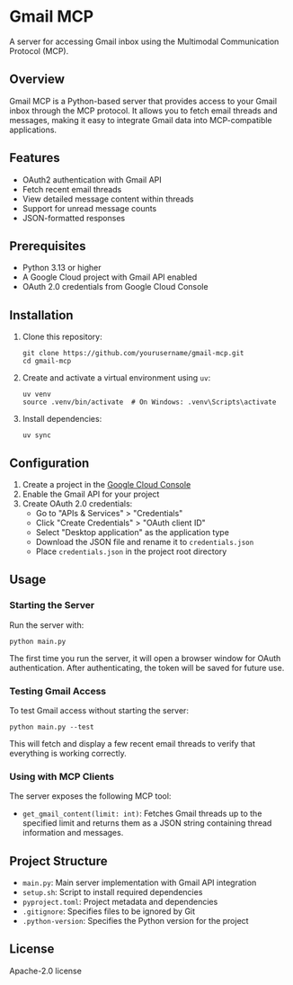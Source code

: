 # Gmail MCP

A server for accessing Gmail inbox using the Multimodal Communication Protocol (MCP).

## Overview

Gmail MCP is a Python-based server that provides access to your Gmail inbox through the MCP protocol. It allows you to fetch email threads and messages, making it easy to integrate Gmail data into MCP-compatible applications.

## Features

- OAuth2 authentication with Gmail API
- Fetch recent email threads
- View detailed message content within threads
- Support for unread message counts
- JSON-formatted responses

## Prerequisites

- Python 3.13 or higher
- A Google Cloud project with Gmail API enabled
- OAuth 2.0 credentials from Google Cloud Console

## Installation

1. Clone this repository:
   ```
   git clone https://github.com/yourusername/gmail-mcp.git
   cd gmail-mcp
   ```

2. Create and activate a virtual environment using `uv`:
   ```
   uv venv
   source .venv/bin/activate  # On Windows: .venv\Scripts\activate
   ```

3. Install dependencies:
   ```
   uv sync
   ```

## Configuration

1. Create a project in the [Google Cloud Console](https://console.cloud.google.com/)
2. Enable the Gmail API for your project
3. Create OAuth 2.0 credentials:
   - Go to "APIs & Services" > "Credentials"
   - Click "Create Credentials" > "OAuth client ID"
   - Select "Desktop application" as the application type
   - Download the JSON file and rename it to `credentials.json`
   - Place `credentials.json` in the project root directory

## Usage

### Starting the Server

Run the server with:

```
python main.py
```

The first time you run the server, it will open a browser window for OAuth authentication. After authenticating, the token will be saved for future use.

### Testing Gmail Access

To test Gmail access without starting the server:

```
python main.py --test
```

This will fetch and display a few recent email threads to verify that everything is working correctly.

### Using with MCP Clients

The server exposes the following MCP tool:

- `get_gmail_content(limit: int)`: Fetches Gmail threads up to the specified limit and returns them as a JSON string containing thread information and messages.

## Project Structure

- `main.py`: Main server implementation with Gmail API integration
- `setup.sh`: Script to install required dependencies
- `pyproject.toml`: Project metadata and dependencies
- `.gitignore`: Specifies files to be ignored by Git
- `.python-version`: Specifies the Python version for the project

## License

Apache-2.0 license


